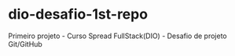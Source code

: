 # dio-desafio-1st-repo
Primeiro projeto - Curso Spread FullStack(DIO) - Desafio de projeto Git/GitHub
